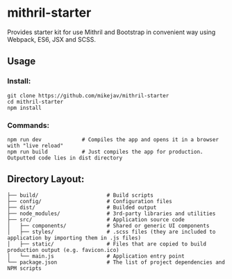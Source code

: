 <!-- [![David](https://david-dm.org/mikejav/mithril-starter/status.svg)](https://david-dm.org/mikejav/mithril-starter) -->
<!-- [![David](https://david-dm.org/mikejav/mithril-starter/dev-status.svg)](https://david-dm.org/mikejav/mithril-starter?type=dev) -->

# mithril-starter
Provides starter kit for use Mithril and Bootstrap in convenient way using Webpack, ES6, JSX and SCSS.

## Usage
### Install:
```shell
git clone https://github.com/mikejav/mithril-starter
cd mithril-starter
npm install
```

### Commands:
```shell
npm run dev             # Compiles the app and opens it in a browser with "live reload"
npm run build           # Just compiles the app for production. Outputted code lies in dist directory
```

## Directory Layout:
```shell
├── build/                      # Build scripts
├── config/                     # Configuration files
├── dist/                       # Builded output
├── node_modules/               # 3rd-party libraries and utilities
├── src/                        # Application source code
│   ├── components/             # Shared or generic UI components
│   ├── styles/                 # .scss files (they are included to application by importing them in .js files)
│   ├── static/                 # Files that are copied to build production output (e.g. favicon.ico)
│   └── main.js                 # Application entry point
└── package.json                # The list of project dependencies and NPM scripts
```
